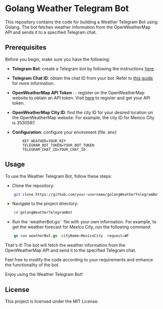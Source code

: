 # Golang Weather Telegram Bot
This repository contains the code for building a Weather Telegram Bot using Golang. The bot fetches weather information from the OpenWeatherMap API and sends it to a specified Telegram chat.

## Prerequisites
Before you begin, make sure you have the following:
* **Telegram Bot**: create a Telegram bot by following the instructions [here](https://core.telegram.org/bots).
* **Telegram Chat ID**: obtain the chat ID from your bot. Refer to [this guide](https://core.telegram.org/bots#3-how-do-i-create-a-bot) for more information.
* **OpenWeatherMap API Token** : : register on the OpenWeatherMap website to obtain an API token. Visit [here](https://openweathermap.org/appid) to register and get your API token.
* **OpenWeatherMap City ID**: find the city ID for your desired location on the OpenWeatherMap website. For example, the city ID for Mexico City is 3530597.

* **Configuration**: configure your enviroment (file .env)
```.env
		KEY_WEATHER=YOUR_KEY
		TELEGRAM_BOT_TOKEN=YOUR_BOT_TOKEN
		TELEGRAM_CHAT_ID=YOUR_CHAT_ID
```
## Usage
To use the Weather Telegram Bot, follow these steps:
* Clone the repository:

```bash
	git clone https://github.com/your-username/golangWeatherTelegramBot.git
``````
* Navigate to the project directory:
```bash
	cd golangWeatherTelegramBot
````
* Run the `weatherBot.go`` file with your own information. For example, to get the weather forecast for Mexico City, run the following command:
```go
	go run weatherBot.go -cityName=MexicoCity -request=WF
```

That's it! The bot will fetch the weather information from the OpenWeatherMap API and send it to the specified Telegram chat.

Feel free to modify the code according to your requirements and enhance the functionality of the bot.

Enjoy using the Weather Telegram Bot!
## License

This project is licensed under the MIT License.